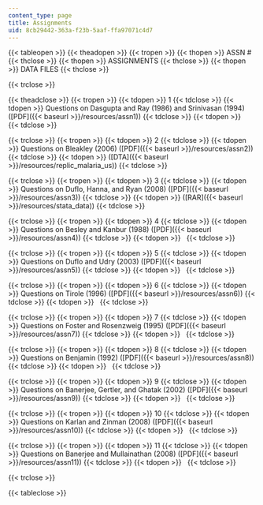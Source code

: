 ```yaml
---
content_type: page
title: Assignments
uid: 8cb29442-363a-f23b-5aaf-ffa97071c4d7
---
```


{{< tableopen >}}
{{< theadopen >}}
{{< tropen >}}
{{< thopen >}}
ASSN #
{{< thclose >}}
{{< thopen >}}
ASSIGNMENTS
{{< thclose >}}
{{< thopen >}}
DATA FILES
{{< thclose >}}

{{< trclose >}}

{{< theadclose >}}
{{< tropen >}}
{{< tdopen >}}
1
{{< tdclose >}}
{{< tdopen >}}
Questions on Dasgupta and Ray (1986) and Srinivasan (1994) ([PDF]({{< baseurl >}}/resources/assn1))
{{< tdclose >}}
{{< tdopen >}}
 
{{< tdclose >}}

{{< trclose >}}
{{< tropen >}}
{{< tdopen >}}
2
{{< tdclose >}}
{{< tdopen >}}
Questions on Bleakley (2006) ([PDF]({{< baseurl >}}/resources/assn2))
{{< tdclose >}}
{{< tdopen >}}
([DTA]({{< baseurl >}}/resources/replic_malaria_us))
{{< tdclose >}}

{{< trclose >}}
{{< tropen >}}
{{< tdopen >}}
3
{{< tdclose >}}
{{< tdopen >}}
Questions on Duflo, Hanna, and Ryan (2008) ([PDF]({{< baseurl >}}/resources/assn3))
{{< tdclose >}}
{{< tdopen >}}
([RAR]({{< baseurl >}}/resources/stata_data))
{{< tdclose >}}

{{< trclose >}}
{{< tropen >}}
{{< tdopen >}}
4
{{< tdclose >}}
{{< tdopen >}}
Questions on Besley and Kanbur (1988) ([PDF]({{< baseurl >}}/resources/assn4))
{{< tdclose >}}
{{< tdopen >}}
 
{{< tdclose >}}

{{< trclose >}}
{{< tropen >}}
{{< tdopen >}}
5
{{< tdclose >}}
{{< tdopen >}}
Questions on Duflo and Udry (2003) ([PDF]({{< baseurl >}}/resources/assn5))
{{< tdclose >}}
{{< tdopen >}}
 
{{< tdclose >}}

{{< trclose >}}
{{< tropen >}}
{{< tdopen >}}
6
{{< tdclose >}}
{{< tdopen >}}
Questions on Tirole (1996) ([PDF]({{< baseurl >}}/resources/assn6))
{{< tdclose >}}
{{< tdopen >}}
 
{{< tdclose >}}

{{< trclose >}}
{{< tropen >}}
{{< tdopen >}}
7
{{< tdclose >}}
{{< tdopen >}}
Questions on Foster and Rosenzweig (1995) ([PDF]({{< baseurl >}}/resources/assn7))
{{< tdclose >}}
{{< tdopen >}}
 
{{< tdclose >}}

{{< trclose >}}
{{< tropen >}}
{{< tdopen >}}
8
{{< tdclose >}}
{{< tdopen >}}
Questions on Benjamin (1992) ([PDF]({{< baseurl >}}/resources/assn8))
{{< tdclose >}}
{{< tdopen >}}
 
{{< tdclose >}}

{{< trclose >}}
{{< tropen >}}
{{< tdopen >}}
9
{{< tdclose >}}
{{< tdopen >}}
Questions on Banerjee, Gertler, and Ghatak (2002) ([PDF]({{< baseurl >}}/resources/assn9))
{{< tdclose >}}
{{< tdopen >}}
 
{{< tdclose >}}

{{< trclose >}}
{{< tropen >}}
{{< tdopen >}}
10
{{< tdclose >}}
{{< tdopen >}}
Questions on Karlan and Zinman (2008) ([PDF]({{< baseurl >}}/resources/assn10))
{{< tdclose >}}
{{< tdopen >}}
 
{{< tdclose >}}

{{< trclose >}}
{{< tropen >}}
{{< tdopen >}}
11
{{< tdclose >}}
{{< tdopen >}}
Questions on Banerjee and Mullainathan (2008) ([PDF]({{< baseurl >}}/resources/assn11))
{{< tdclose >}}
{{< tdopen >}}
 
{{< tdclose >}}

{{< trclose >}}

{{< tableclose >}}